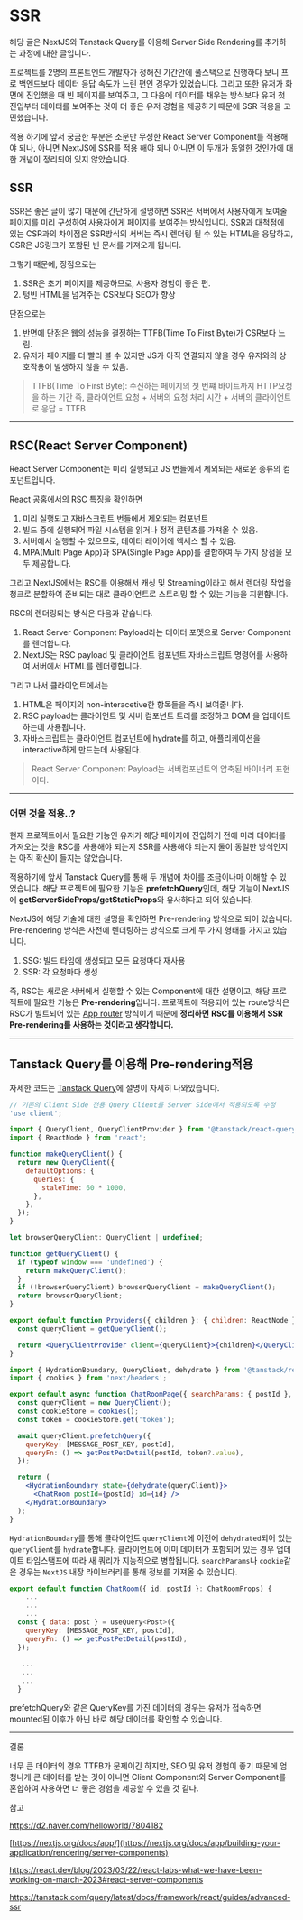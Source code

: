 # SSR
해당 글은 NextJS와 Tanstack Query를 이용해 Server Side Rendering를 추가하는 과정에 대한 글입니다.

프로젝트를 2명의 프론트엔드 개발자가 정해진 기간안에 풀스택으로 진행하다 보니 프로 백엔드보다 데이터 응답 속도가 느린 편인 경우가 있었습니다. 그리고 또한 유저가 화면에 진입했을 때 빈 페이지를 보여주고, 그 다음에 데이터를 채우는 방식보다 유저 첫 진입부터 데이터를 보여주는 것이 더 좋은 유저 경험을 제공하기 때문에 SSR 적용을 고민했습니다. 

적용 하기에 앞서 궁금한 부분은 소문만 무성한 React Server Component를 적용해야 되나, 아니면 NextJS에 SSR를 적용 해야 되나 아니면 이 두개가 동일한 것인가에 대한 개념이 정리되어 있지 않았습니다.

## SSR

SSR은 좋은 글이 많기 때문에 간단하게 설명하면 SSR은 서버에서 사용자에게 보여줄 페이지를 미리 구성하여 사용자에게 페이지를 보여주는 방식입니다. SSR과 대척점에 있는 CSR과의 차이점은 SSR방식의 서버는 즉시 렌더링 될 수 있는 HTML을 응답하고, CSR은 JS링크가 포함된 빈 문서를 가져오게 됩니다.

그렇기 때문에, 장점으로는 

1. SSR은 초기 페이지를 제공하므로, 사용자 경험이 좋은 편.
2.  텅빈 HTML을 넘겨주는 CSR보다 SEO가 향상 

단점으로는

1. 반면에 단점은 웹의 성능을 결정하는 TTFB(Time To First Byte)가 CSR보다 느림.
2. 유저가 페이지를 더 빨리 볼 수 있지만 JS가 아직 연결되지 않을 경우 유저와의 상호작용이 발생하지 않을 수 있음.

> TTFB(Time To First Byte): 수신하는 페이지의 첫 번쨰 바이트까지 HTTP요청을 하는 기간 즉, 클라이언트 요청 + 서버의 요청 처리 시간 + 서버의 클라이언트로 응답 = TTFB
> 

---

## RSC(React Server Component)

React Server Component는 미리 실행되고 JS 번들에서 제외되는 새로운 종류의 컴포넌트입니다.

React 공홈에서의 RSC 특징을 확인하면 

1. 미리 실행되고 자바스크립트 번들에서 제외되는 컴포넌트 
2. 빌드 중에 실행되어 파일 시스템을 읽거나 정적 콘텐츠를 가져올 수 있음.
3. 서버에서 실행할 수 있으므로, 데이터 레이어에 엑세스 할 수 있음.
4. MPA(Multi Page App)과 SPA(Single Page App)를 결합하여 두 가지 장점을 모두 제공합니다. 

그리고 NextJS에서는 RSC를 이용해서 캐싱 및 Streaming이라고 해서 렌더링 작업을 청크로 분할하여 준비되는 대로 클라이언트로 스트리밍 할 수 있는 기능을 지원합니다.

RSC의 렌더링되는 방식은 다음과 같습니다.

1. React Server Component Payload라는 데이터 포멧으로 Server Component를 렌더합니다.
2. NextJS는 RSC payload 및 클라이언트 컴포넌트 자바스크립트 명령어를 사용하여 서버에서 HTML를 렌더링합니다.

그리고 나서 클라이언트에서는

1. HTML은 페이지의 non-interacetive한 항목들을 즉시 보여줍니다.
2. RSC payload는 클라이언트 및 서버 컴포넌트 트리를 조정하고 DOM 을 업데이트하는데 사용됩니다.
3. 자바스크립트는 클라이언트 컴포넌트에 hydrate를 하고, 애플리케이션을 interactive하게 만드는데 사용된다.

> React Server Component Payload는 서버컴포넌트의 압축된 바이너리 표현이다.
> 

---

### 어떤 것을 적용..?

현재 프로젝트에서 필요한 기능인 유저가 해당 페이지에 진입하기 전에 미리 데이터를 가져오는 것을 RSC를 사용해야 되는지 SSR를 사용해야 되는지 둘이 동일한 방식인지는 아직 확신이 들지는 않았습니다.

적용하기에 앞서 Tanstack Query를 통해 두 개념에 차이를 조금이나마 이해할 수 있었습니다. 해당 프로젝트에 필요한 기능은 **prefetchQuery**인데, 해당 기능이 NextJS에 **getServerSideProps/getStaticProps**와 유사하다고 되어 있습니다. 

NextJS에 해당 기술에 대한 설명을 확인하면 Pre-rendering 방식으로 되어 있습니다. Pre-rendering 방식은 사전에 렌더링하는 방식으로 크게 두 가지 형태를 가지고 있습니다. 

1. SSG: 빌드 타임에 생성되고 모든 요청마다 재사용
2. SSR: 각 요청마다 생성

즉, RSC는 새로운 서버에서 실행할 수 있는 Component에 대한 설명이고, 해당 프로젝트에 필요한 기능은 **Pre-rendering**입니다. 프로젝트에 적용되어 있는 route방식은 RSC가 빌트되어 있는 [App router](https://nextjs.org/docs/app/building-your-application/routing) 방식이기 때문에 **정리하면** **RSC를 이용해서 SSR Pre-rendering를 사용하는 것이라고 생각합니다.**

---

## Tanstack Query를 이용해 Pre-rendering적용

자세한 코드는 [Tanstack Query](https://tanstack.com/query/latest/docs/framework/react/guides/advanced-ssr)에 설명이 자세히 나와있습니다.

```jsx
// 기존의 Client Side 전용 Query Client를 Server Side에서 적용되도록 수정
'use client';

import { QueryClient, QueryClientProvider } from '@tanstack/react-query';
import { ReactNode } from 'react';

function makeQueryClient() {
  return new QueryClient({
    defaultOptions: {
      queries: {
        staleTime: 60 * 1000,
      },
    },
  });
}

let browserQueryClient: QueryClient | undefined;

function getQueryClient() {
  if (typeof window === 'undefined') {
    return makeQueryClient();
  }
  if (!browserQueryClient) browserQueryClient = makeQueryClient();
  return browserQueryClient;
}

export default function Providers({ children }: { children: ReactNode }) {
  const queryClient = getQueryClient();

  return <QueryClientProvider client={queryClient}>{children}</QueryClientProvider>;
}

```

```jsx
import { HydrationBoundary, QueryClient, dehydrate } from '@tanstack/react-query';
import { cookies } from 'next/headers';

export default async function ChatRoomPage({ searchParams: { postId }, params: { id } }: DynamicRouteParams) {
  const queryClient = new QueryClient();
  const cookieStore = cookies();
  const token = cookieStore.get('token');

  await queryClient.prefetchQuery({
    queryKey: [MESSAGE_POST_KEY, postId],
    queryFn: () => getPostPetDetail(postId, token?.value),
  });

  return (
    <HydrationBoundary state={dehydrate(queryClient)}>
      <ChatRoom postId={postId} id={id} />
    </HydrationBoundary>
  );
}
```

`HydrationBoundary`를 통해 클라이언트 `queryClient`에 이전에 `dehydrated`되어 있는 `queryClient`를 `hydrate`합니다. 클라이언트에 이미 데이터가 포함되어 있는 경우 업데이트 타임스탬프에 따라 새 쿼리가 지능적으로 병합됩니다. `searchParams`나 `cookie`같은 경우는 `NextJS` 내장 라이브러리를 통해 정보를 가져올 수 있습니다.

```jsx
export default function ChatRoom({ id, postId }: ChatRoomProps) {
	...
	... 
	... 
  const { data: post } = useQuery<Post>({
    queryKey: [MESSAGE_POST_KEY, postId],
    queryFn: () => getPostPetDetail(postId),
  });
  
   ...
   ... 
   ... 
  }
```

prefetchQuery와 같은 QueryKey를 가진 데이터의 경우는 유저가 접속하면 mounted된 이후가 아닌 바로 해당 데이터를 확인할 수 있습니다.  

---

결론

너무 큰 데이터의 경우 TTFB가 문제이긴 하지만, SEO 및 유저 경험이 좋기 때문에 엄청나게 큰 데이터를 받는 것이 아니면 Client Component와 Server Component를 혼합하여 사용하면 더 좋은 경험을 제공할 수 있을 것 같다.

참고

https://d2.naver.com/helloworld/7804182 

[https://nextjs.org/docs/app/](https://nextjs.org/docs/app/building-your-application/rendering/server-components)

https://react.dev/blog/2023/03/22/react-labs-what-we-have-been-working-on-march-2023#react-server-components

https://tanstack.com/query/latest/docs/framework/react/guides/advanced-ssr
